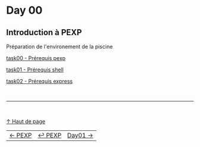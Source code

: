 # Day 00

## Introduction à PEXP

Préparation de l'environement de la piscine

[task00 - Prérequis pexp](./task00/TASK00.md)

[task01 - Prérequis shell](./task00/TASK01.md)

[task02 - Prérequis express](./task00/TASK00.md)

<br/>

---

<br/>

[↑ Haut de page](#task-00)

<style>
  table {
    width: 100%;
  }
</style>

|                                   |                                   |                                   |
| :---                              |               :---:               |                              ---: |
| [← PEXP](#void)                   | [↩ PEXP](../PEXP.md)              | [Day01 →](../day01/DAY01.md)      |
